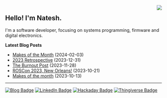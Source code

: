 <img src="https://github-readme-stats-git-masterrstaa-rickstaa.vercel.app/api/top-langs/?username=nnarain&layout=compact" align="right">

Hello! I'm Natesh.
------------------

I'm a software developer, focusing on systems programming, firmware and digital electronics.

**Latest Blog Posts**

<!-- BLOG-POST-LIST:START -->
* [Makes of the Month](https://nnarain.github.io/2024/02/03/Makes-of-the-Month.html) (2024-02-03)
* [2023 Retrospective](https://nnarain.github.io/2023/12/31/2023-Retrospective.html) (2023-12-31)
* [The Burnout Post](https://nnarain.github.io/2023/11/28/The-Burnout-Post.html) (2023-11-28)
* [ROSCon 2023, New Orleans!](https://nnarain.github.io/2023/10/21/ROSCon-2023,-New-Orleans!.html) (2023-10-21)
* [Makes of the month](https://nnarain.github.io/2023/10/13/Makes-of-the-Month.html) (2023-10-13)

<!-- BLOG-POST-LIST:END -->

---

[![Blog Badge](https://img.shields.io/badge/-Blog-green?style=flat-square&logo=github)](https://nnarain.github.io/)
[![LinkedIn Badge](https://img.shields.io/badge/-LinkedIn-blue?style=flat-square&logo=linkedin)](https://www.linkedin.com/in/natesh-narain-4b46b285/)
[![Hackaday Badge](https://img.shields.io/badge/-Hackaday-black?style=flat-square&logo=hackaday)](https://hackaday.io/projects/hacker/482112)
[![Thingiverse Badge](https://img.shields.io/badge/-Thingiverse-darkblue?style=flat-square&logo=thingiverse&logoColor=white)](https://www.thingiverse.com/nnarain/makes)
